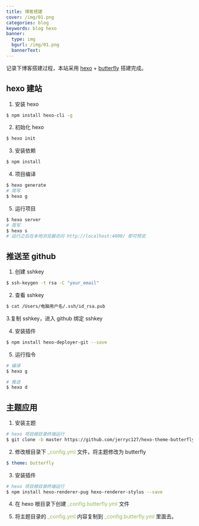```yaml
---
title: 博客搭建
cover: /img/01.png
categories: blog
keywords: blog hexo
banner:
  type: img
  bgurl: /img/01.png
  bannerText:
---
```


<!-- @format -->

记录下博客搭建过程，本站采用 [hexo](https://hexo.io/zh-cn/index.html) + [butterfly](https://butterfly.js.org/) 搭建完成。

## hexo 建站

1. 安装 hexo

```bash
$ npm install hexo-cli -g
```

2. 初始化 hexo

```bash
$ hexo init
```

3. 安装依赖

```bash
$ npm install
```

4. 项目编译

```bash
$ hexo generate
# 简写
$ hexo g
```

5. 运行项目

```bash
$ hexo server
# 简写
$ hexo s
# 运行之后在本地浏览器访问 http://localhost:4000/ 即可预览
```

## 推送至 github

1. 创建 sshkey

```bash
$ ssh-keygen -t rsa -C "your_email"
```

2. 查看 sshkey

```bash
$ cat /Users/电脑用户名/.ssh/id_rsa.pub
```

3.复制 sshkey，进入 github 绑定 sshkey

4. 安装插件

```bash
$ npm install hexo-deployer-git --save
```

5. 运行指令

```bash
# 编译
$ hexo g

# 推送
$ hexo d
```

## 主题应用

1. 安装主题

```bash
# hexo 项目根目录终端运行
$ git clone -b master https://github.com/jerryc127/hexo-theme-butterfly.git themes/butterfly
```

2. 修改根目录下 <font color=#91b859>\_config.yml</font> 文件，将主题修改为 butterfly

```yml
$ theme: butterfly
```

3. 安装插件

```bash
# hexo 项目根目录终端运行
$ npm install hexo-renderer-pug hexo-renderer-stylus --save
```

4. 在 hexo 根目录下创建 <font color=#91b859>\_config.butterfly.yml</font> 文件

5. 将主题目录的 <font color=#91b859>\_config.yml</font> 内容复制到 <font color=#91b859>\_config.butterfly.yml</font> 里面去。
